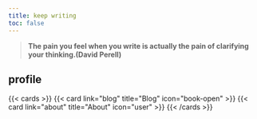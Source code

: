 ```yaml
---
title: keep writing
toc: false
---
```


> **The pain you feel when you write is actually the pain of clarifying your thinking.(David Perell)**

## profile

{{< cards >}}
  {{< card link="blog" title="Blog" icon="book-open" >}}
  {{< card link="about" title="About" icon="user" >}}
{{< /cards >}}

